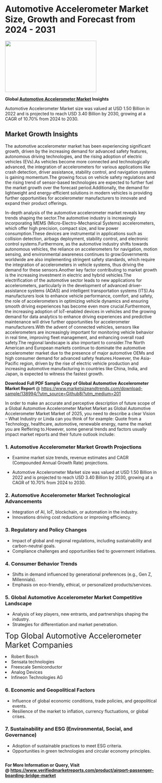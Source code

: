 <H1>Automotive Accelerometer Market Size, Growth and Forecast from 2024 - 2031</H1><img class="aligncenter size-medium wp-image-584254" src="https://thirdeyenews.in/wp-content/uploads/2024/09/Global-Market-Research-300x168.jpeg" alt="" width="300" height="168" /><p><strong>Global&nbsp;<a href="https://www.marketsizeandtrends.com/download-sample/138994/?utm_source=Github8j?utm_medium=201">Automotive Accelerometer Market</a> Insights</strong></p><p>Automotive Accelerometer Market size was valued at USD 1.50 Billion in 2022 and is projected to reach USD 3.40 Billion by 2030, growing at a CAGR of 10.70% from 2024 to 2030.</p><p><h2>Market Growth Insights</h2> <p>The automotive accelerometer market has been experiencing significant growth, driven by the increasing demand for advanced safety features, autonomous driving technologies, and the rising adoption of electric vehicles (EVs).As vehicles become more connected and technologically advanced, the integration of accelerometers for various applications like crash detection, driver assistance, stability control, and navigation systems is gaining momentum.The growing focus on vehicle safety regulations and the rising trend of sensor-based technologies are expected to further fuel the market growth over the forecast period.Additionally, the demand for lightweight and energy-efficient solutions in modern vehicles is providing further opportunities for accelerometer manufacturers to innovate and expand their product offerings.</p> <p>In-depth analysis of the automotive accelerometer market reveals key trends shaping the sector.The automotive industry is increasingly incorporating MEMS (Micro-Electro-Mechanical Systems) accelerometers, which offer high precision, compact size, and low power consumption.These devices are instrumental in applications such as collision detection, airbags deployment, stability control, and electronic control systems.Furthermore, as the automotive industry shifts towards autonomous vehicles, the reliance on accelerometers for navigation, motion sensing, and environmental awareness continues to grow.Governments worldwide are also implementing stringent safety standards, which require the integration of accelerometers in vehicle systems, thus driving the demand for these sensors.Another key factor contributing to market growth is the increasing investment in electric and hybrid vehicles.The electrification of the automotive sector leads to new applications for accelerometers, particularly in the development of advanced driver-assistance systems (ADAS) and intelligent transportation systems (ITS).As manufacturers look to enhance vehicle performance, comfort, and safety, the role of accelerometers in optimizing vehicle dynamics and ensuring smooth driving experiences has become even more crucial.Furthermore, the increasing adoption of IoT-enabled devices in vehicles and the growing demand for data analytics to enhance driving experiences and predictive maintenance will drive further opportunities for accelerometer manufacturers.With the advent of connected vehicles, sensors like accelerometers are increasingly important for monitoring vehicle behavior in real time, improving fleet management, and enhancing overall road safety.The regional landscape is also important to consider.The North American and European markets continue to dominate the automotive accelerometer market due to the presence of major automotive OEMs and high consumer demand for advanced safety features.However, the Asia-Pacific region, driven by the rise of electric vehicle production and increasing automotive manufacturing in countries like China, India, and Japan, is expected to witness the fastest growth.<p><span class=""><strong>Download Full PDF Sample Copy of Global Automotive Accelerometer Market Report</strong> @ <a href="https://www.marketsizeandtrends.com/download-sample/138994/?utm_source=Github8j?utm_medium=201" target="_blank">https://www.marketsizeandtrends.com/download-sample/138994/?utm_source=Github8j?utm_medium=201</a></span></p><p>In order to make an accurate and perceptive description of future scope of a Global&nbsp;Automotive Accelerometer Market Market as Global&nbsp;Automotive Accelerometer Market Market of 2025, you need to describe a clear Vision &ndash; What Industry or Linda can you think of for example: Quote from a Technology, healthcare, automotive, renewable energy, name the market you are Reffering to.However, some general trends and factors usually impact market reports and their future outlook include:</p><h3>1.&nbsp;<strong>Automotive Accelerometer Market Growth Projections</strong></h3><ul><li>Examine market size trends, revenue estimates and CAGR (Compounded Annual Growth Rate) projections.</li><li><p>Automotive Accelerometer Market size was valued at USD 1.50 Billion in 2022 and is projected to reach USD 3.40 Billion by 2030, growing at a CAGR of 10.70% from 2024 to 2030.</p></li></ul><h3>2.&nbsp;<strong>Automotive Accelerometer Market Technological Advancements</strong></h3><ul><li>Integration of AI, IoT, blockchain, or automation in the industry.</li><li>Innovations driving cost reductions or improving efficiency.</li></ul><h3>3.&nbsp;<strong>Regulatory and Policy Changes</strong></h3><ul><li>Impact of global and regional regulations, including sustainability and carbon-neutral goals.</li><li>Compliance challenges and opportunities tied to government initiatives.</li></ul><h3>4.&nbsp;<strong>Consumer Behavior Trends</strong></h3><ul><li>Shifts in demand influenced by generational preferences (e.g., Gen Z, Millennials).</li><li>Emphasis on eco-friendly, ethical, or personalized products/services.</li></ul><h3>5.&nbsp;<strong>Global Automotive Accelerometer Market Competitive Landscape</strong></h3><ul><li>Analysis of key players, new entrants, and partnerships shaping the industry.</li><li>Strategies for differentiation and market penetration.</li></ul><p data-pm-slice="1 1 []"><span style="color: inherit; font-family: inherit; font-size: 25px;">Top Global Automotive Accelerometer Market Companies</span></p><div class="" data-test-id=""><p><li>Robert Bosch</li><li> Sensata technologies</li><li> Freescale Semiconductor</li><li> Analog Devices</li><li> Infineon Technologies AG</li></p></div><h3>6.&nbsp;<strong>Economic and Geopolitical Factors</strong></h3><ul><li>Influence of global economic conditions, trade policies, and geopolitical events.</li><li>Resilience of the market to inflation, currency fluctuations, or global crises.</li></ul><h3>7.&nbsp;<strong>Sustainability and ESG (Environmental, Social, and Governance)</strong></h3><ul><li>Adoption of sustainable practices to meet ESG criteria.</li><li>Opportunities in green technologies and circular economy principles.</li></ul><h2><strong style="font-size: 14px;">For More Information or Query, Visit @&nbsp;</strong><a style="background-color: #ffffff; font-size: 14px;" href="https://www.marketsizeandtrends.com/report/automotive-accelerometer-market/" target="_blank">https://www.verifiedmarketreports.com/product/airport-passenger-boarding-bridge-market</a></h2>